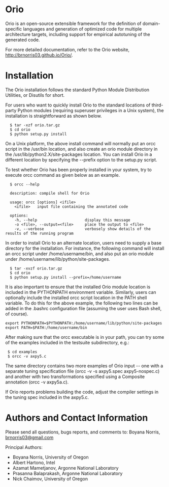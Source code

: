 Orio
====

Orio is an open-source extensible framework for the definition of domain-specific languages and generation of optimized code for multiple architecture targets, including support for empirical autotuning of the generated code.

For more detailed documentation, refer to the Orio website, http://brnorris03.github.io/Orio/.

Installation
========

The Orio installation follows the standard Python Module Distribution
Utilities, or Disutils for short.

For users who want to quickly install Orio to the standard locations
of third-party Python modules (requiring superuser privileges in a
Unix system), the installation is straightforward as shown below.

```
  $ tar -xzf orio.tar.gz
  $ cd orio
  $ python setup.py install
```

On a Unix platform, the above install command will normally put an
orcc script in the /usr/bin location, and also create an orio module
directory in the /usr/lib/python2.X/site-packages location. You can install
Orio in a different location by specifying the --prefix option to the setup.py 
script.

To test whether Orio has been properly installed in your system, try
to execute orcc command as given below as an example.

```
  $ orcc --help

  description: compile shell for Orio

  usage: orcc [options] <ifile>
    <ifile>   input file containing the annotated code

  options:
    -h, --help                     display this message
    -o <file>, --output=<file>     place the output to <file>
    -v, --verbose                  verbosely show details of the results of the running program
```

In order to install Orio to an alternate location, users need to
supply a base directory for the installation. For instance, the
following command will install an orcc script under
/home/username/bin, and also put an orio module under
/home/username/lib/python/site-packages.

```
  $ tar -xvzf orio.tar.gz
  $ cd orio
  $ python setup.py install --prefix=/home/username
```

It is also important to ensure that the installed Orio module location
is included in the PYTHONPATH environment variable. Similarly, users
can optionally include the installed orcc script location in the PATH
shell variable. To do this for the above example, the following two
lines can be added in the .bashrc configuration file (assuming the
user uses Bash shell, of course).

```
export PYTHONPATH=$PYTHONPATH:/home/username/lib/python/site-packages
export PATH=$PATH:/home/username/bin
```

After making sure that the orcc executable is in your path, you can 
try some of the examples included in the testsuite subdirectory, e.g.:

```
 $ cd examples
 $ orcc -v axpy5.c
```

The same directory contains two more examples of Orio input -- one with a 
separate tuning specification file (orcc -v -s axpy5.spec axpy5-nospec.c) and
another with two transformations specified using a Composite annotation
(orcc -v axpy5a.c).

If Orio reports problems building the code, adjust the compiler settings in 
the tuning spec included in the axpy5.c.

Authors and Contact Information
=========================

  Please send all questions, bugs reports, and comments to:
    Boyana Norris, brnorris03@gmail.com
    
 Principal Authors:
 
 * Boyana Norris, University of Oregon
 * Albert Hartono, Intel 
 * Azamat Mametjanov, Argonne National Laboratory
 * Prasanna Balaprakash, Argonne National Laboratory
 * Nick Chaimov, University of Oregon
